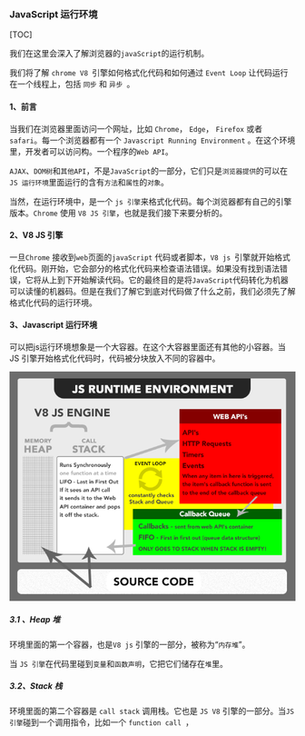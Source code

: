 ### JavaScript 运行环境

[TOC]

我们在这里会深入了解浏览器的`javaScript`的运行机制。

我们将了解 `chrome V8 `引擎如何格式化代码和如何通过 `Event Loop` 让代码运行在一个线程上，包括 `同步` 和 `异步 `。

#### 1、前言

当我们在浏览器里面访问一个网址，比如 `Chrome`， `Edge`， `Firefox`  或者 `safari`。每一个浏览器都有一个 `Javascript Running Environment` 。在这个环境里，开发者可以访问构。一个程序的`Web API`。

`AJAX`、`DOM树`和`其他API`，不是`JavaScript`的一部分，它们只是`浏览器提供`的可以在` JS 运行环境`里面运行的含有`方法`和`属性`的`对象`。

当然，在运行环境中，是一个 `js 引擎`来格式化代码。每个浏览器都有自己的引擎版本。`Chrome` 使用 `V8 JS 引擎`，也就是我们接下来要分析的。	

#### 2、V8 JS 引擎

一旦`Chrome` 接收到`web`页面的`javaScript` 代码或者脚本，`V8 js `引擎就开始格式化代码。刚开始，它会部分的格式化代码来检查语法错误。如果没有找到语法错误，它将从上到下开始解读代码。它的最终目的是将`JavaScript`代码转化为机器可以读懂的机器码。但是在我们了解它到底对代码做了什么之前，我们必须先了解格式化代码的运行环境。

#### 3、Javascript 运行环境

可以把js运行环境想象是一个大容器。在这个大容器里面还有其他的小容器。当 JS 引擎开始格式化代码时，代码被分块放入不同的容器中。



![](assets/js_running.png)



##### 3.1 、Heap 堆

环境里面的第一个容器，也是`V8 js` 引擎的一部分，被称为“`内存堆`”。

当 `JS 引擎`在代码里碰到`变量`和`函数声明`，它把它们储存在`堆`里。

##### 3.2、Stack 栈

环境里面的第二个容器是 `call stack` 调用栈。它也是 `JS V8` 引擎的一部分。当`JS引擎`碰到一个调用指令，比如一个 `function call `，

